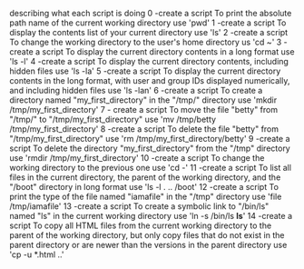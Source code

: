 describing what each script is doing
0 -create a script To print the absolute path name of the current working directory use 'pwd'
1 -create a script To display the contents list of your current directory use 'ls'
2 -create a script To change the working directory to the user's home directory us 'cd ~'
3 -create a script To display the current directory contents in a long format use 'ls -l'
4 -create a script To display the current directory contents, including hidden files use 'ls -la'
5 -create a script To display the current directory contents in the long format, with user and group IDs displayed numerically, and including hidden files use 'ls -lan'
6 -create a script To create a directory named "my_first_directory" in the "/tmp/" directory use 'mkdir /tmp/my_first_directory'
7 - create a script To move the file "betty" from "/tmp/" to "/tmp/my_first_directory" use 'mv /tmp/betty /tmp/my_first_directory'
8 -create a script To delete the file "betty" from "/tmp/my_first_directory" use 'rm /tmp/my_first_directory/betty'
9 -create a script To delete the directory "my_first_directory" from the "/tmp" directory use 'rmdir /tmp/my_first_directory'
10 -create a script To change the working directory to the previous one use 'cd -'
11 -create a script To list all files in the current directory, the parent of the working directory, and the "/boot" directory in long format use 'ls -l . .. /boot'
12 -create a script To print the type of the file named "iamafile" in the "/tmp" directory use 'file /tmp/iamafile'
13 -create a script To create a symbolic link to "/bin/ls" named "ls" in the current working directory use 'ln -s /bin/ls __ls__'
14 -create a script To copy all HTML files from the current working directory to the parent of the working directory, but only copy files that do not exist in the parent directory or are newer than the versions in the parent directory use 'cp -u *.html ..' 
